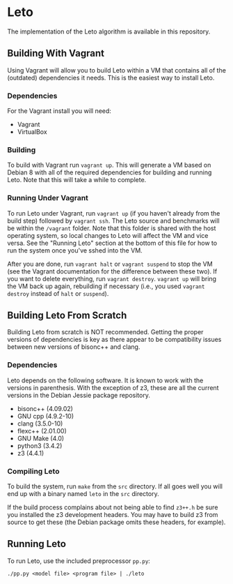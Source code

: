 # Leto #

The implementation of the Leto algorithm is available in this repository.

## Building With Vagrant ##
Using Vagrant will allow you to build Leto within a VM that contains all of the
(outdated) dependencies it needs.
This is the easiest way to install Leto.

### Dependencies ###
For the Vagrant install you will need:

* Vagrant
* VirtualBox

### Building ###
To build with Vagrant run `vagrant up`.
This will generate a VM based on Debian 8 with all of the required dependencies
for building and running Leto.
Note that this will take a while to complete.

### Running Under Vagrant ###
To run Leto under Vagrant, run `vagrant up` (if you haven't already from the
build step) followed by `vagrant ssh`.
The Leto source and benchmarks will be within the `/vagrant` folder.
Note that this folder is shared with the host operating system, so local
changes to Leto will affect the VM and vice versa.
See the "Running Leto" section at the bottom of this file for how to run the
system once you've sshed into the VM.

After you are done, run `vagrant halt` or `vagrant suspend` to stop the VM (see
the Vagrant documentation for the difference between these two).
If you want to delete everything, run `vagrant destroy`.
`vagrant up` will bring the VM back up again, rebuilding if necessary (i.e.,
you used `vagrant destroy` instead of `halt` or `suspend`).

## Building Leto From Scratch ##
Building Leto from scratch is NOT recommended.
Getting the proper versions of dependencies is key as there appear to be
compatibility issues between new versions of bisonc++ and clang.

### Dependencies ###
Leto depends on the following software.
It is known to work with the versions in parenthesis.
With the exception of z3, these are all the current versions in the Debian
Jessie package repository.

* bisonc++ (4.09.02)
* GNU cpp (4.9.2-10)
* clang (3.5.0-10)
* flexc++ (2.01.00)
* GNU Make (4.0)
* python3 (3.4.2)
* z3 (4.4.1)

### Compiling Leto ###
To build the system, run `make` from the `src` directory.
If all goes well you will end up with a binary named `leto` in the `src`
directory.

If the build process complains about not being able to find `z3++.h` be sure
you installed the z3 development headers.
You may have to build z3 from source to get these (the Debian package omits
these headers, for example).

## Running Leto ##
To run Leto, use the included preprocessor `pp.py`:

    ./pp.py <model file> <program file> | ./leto
